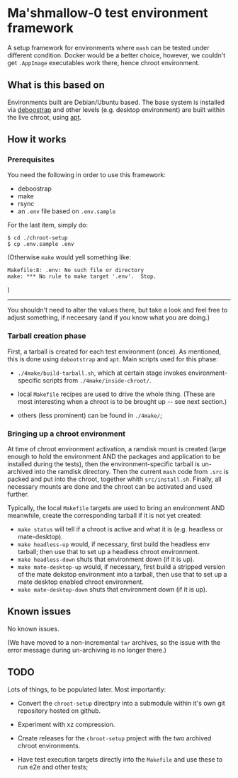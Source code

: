 # Ma'shmallow-0 test environment framework

A setup framework for environments where `mash` can be tested under
different condition. Docker would be a better choice, however, we couldn't
get `.AppImage` executables work there, hence chroot environment.


## What is this based on

Environments built are Debian/Ubuntu based. The base system is installed
via [deboostrap][1] and other levels (e.g. desktop environment) are
built within the live chroot, using [apt][2].


## How it works

### Prerequisites

You need the following in order to use this framework:

  - deboostrap
  - make
  - rsync
  - an `.env` file based on `.env.sample`

For the last item, simply do:

```
$ cd ./chroot-setup
$ cp .env.sample .env
```

(Otherwise `make` would yell something like:

```
Makefile:8: .env: No such file or directory
make: *** No rule to make target '.env'.  Stop.
```
)

-----

You shouldn't need to alter the values there, but take a look and feel
free to adjust something, if neceesary (and if you know what you are
doing.)


### Tarball creation phase

First, a tarball is created for each test environment (once). As mentioned,
this is done using `debootstrap` and `apt`. Main scripts used for this
phase:

- `./4make/build-tarball.sh`, which at certain stage invokes environment-
  specific scripts from `./4make/inside-chroot/`.

- local `Makefile` recipes are used to drive the whole thing. (These
  are most interesting when a chroot is to be brought up -- see next
  section.)

- others (less prominent) can be found in `./4make/`;


### Bringing up a chroot environment

At time of chroot environment activation, a ramdisk mount is created (large
enough to hold the environment AND the packages and application to be
installed during the tests), then the environment-specific tarball is
un-archived into the ramdisk directory. Then the current `mash` code from
`.src` is packed and put into the chroot, together whith `src/install.sh`.
Finally, all necessary mounts are done and the chroot can be activated and
used further.

Typically, the local `Makefile` targets are used to bring an environment
AND meanwhile, create the corresponding tarball if it is not yet created:

- `make status` will tell if a chroot is active and what it is (e.g.
  headless or mate-desktop).
- `make headless-up` would, if necessary, first build the headless env
  tarball; then use that to set up a headless chroot environment.
- `make headless-down` shuts that environment down (if it is up).
- `make mate-desktop-up` would, if necessary, first build a stripped version
   of the mate dekstop environment into a tarball, then use that to set up
   a mate desktop enabled chroot environment.
- `make mate-desktop-down` shuts that environment down (if it is up).


## Known issues

No known issues.

(We have moved to a non-incremental `tar` archives, so the issue with the
error message during un-archiving is no longer there.)


## TODO

Lots of things, to be populated later. Most importantly:

- Convert the `chroot-setup` directpry into a submodule within it's own
  git repository hosted on github.

- Experiment with xz compression.

- Create releases for the `chroot-setup` project with the two archived
  chroot environments.

- Have test execution targets directly into the `Makefile` and use these
  to run e2e and other tests;


[1]: <https://wiki.debian.org/Debootstrap> "Debootstrap"

[2]: <https://wiki.debian.org/Apt> "Debian apt"

[3]: <https://www.gnu.org/software/tar/manual/html_node/Incremental-Dumps.html> "TAR, incremental"
